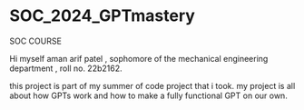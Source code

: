# SOC_2024_GPTmastery
SOC COURSE  

Hi myself aman arif patel , sophomore of the mechanical engineering department , roll no. 22b2162.  

this project is part of my summer of code project that i took. my project is all about how GPTs work and how to make a fully functional GPT on our own.
